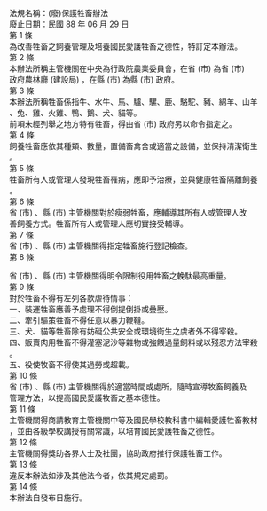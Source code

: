 法規名稱：(廢)保護牲畜辦法  
廢止日期：民國 88 年 06 月 29 日  
第 1 條  
為改善牲畜之飼養管理及培養國民愛護牲畜之德性，特訂定本辦法。  
第 2 條  
本辦法所稱主管機關在中央為行政院農業委員會，在省 (市) 為省 (市)  
政府農林廳 (建設局) ，在縣 (市) 為縣 (市) 政府。  
第 3 條  
本辦法所稱牲畜係指牛、水牛、馬、驢、騾、鹿、駱駝、豬、綿羊、山羊  
、兔、雞、火雞、鴨、鵝、犬、貓等。  
前項未經列舉之地方特有牲畜，得由省 (市) 政府另以命令指定之。  
第 4 條  
飼養牲畜應依其種類、數量，置備畜禽舍或適當之設備，並保持清潔衛生  
。  
第 5 條  
牲畜所有人或管理人發現牲畜罹病，應即予治療，並與健康牲畜隔離飼養  
。  
第 6 條  
省 (市) 、縣 (市) 主管機關對於瘦弱牲畜，應輔導其所有人或管理人改  
善飼養方式。牲畜所有人或管理人應切實接受輔導。  
第 7 條  
省 (市) 、縣 (市) 主管機關得指定牲畜施行登記檢查。  
第 8 條  


省 (市) 、縣 (市) 主管機關得明令限制役用牲畜之輓馱最高重量。  
第 9 條  
對於牲畜不得有左列各款虐待情事：  
一、裝運牲畜應善予處理不得倒提倒掛或疊壓。  
二、牽引驅策牲畜不得任意以暴力鞭韃。  
三、犬、貓等牲畜除有妨礙公共安全或環境衛生之虞者外不得宰殺。  
四、販賣肉用牲畜不得灌塞泥沙等雜物或強餵過量飼料或以殘忍方法宰殺  
。  
五、役使牧畜不得使其過勞或超載。  
第 10 條  
省 (市) 、縣 (市) 主管機關得於適當時間或處所，隨時宣導牧畜飼養及  
管理方法，以提高國民愛護牧畜之基本德性。  
第 11 條  
主管機關得商請教育主管機關中等及國民學校教科書中編輯愛護牲畜教材  
，並由各級學校講授有關常識，以培育國民愛護牲畜之德性。  
第 12 條  
主管機關得獎助各界人士及社團，協助政府推行保護牲畜工作。  
第 13 條  
違反本辦法如涉及其他法令者，依其規定處罰。  
第 14 條  
本辦法自發布日施行。  


